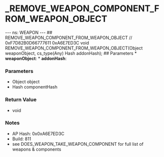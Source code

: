 # _REMOVE_WEAPON_COMPONENT_FROM_WEAPON_OBJECT

--- ns: WEAPON --- ## REMOVE_WEAPON_COMPONENT_FROM_WEAPON_OBJECT  // 0xF7D82B0D66777611 0xA6E7ED3C void REMOVE_WEAPON_COMPONENT_FROM_WEAPON_OBJECT(Object weaponObject, cs_type(Any) Hash addonHash);   ## Parameters * **weaponObject**: * **addonHash**:

### Parameters
* Object object
* Hash componentHash

### Return Value
* void

### Notes
* AP Hash: 0x0xA6E7ED3C
* Build: 811
* see DOES_WEAPON_TAKE_WEAPON_COMPONENT for full list of weapons & components

